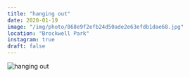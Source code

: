 ```yaml
---
title: "hanging out"
date: 2020-01-19
image: "/img/photo/868e9f2efb24d50ade2e63efdb1dae68.jpg"
location: "Brockwell Park"
instagram: true
draft: false
---
```


![hanging out](/img/photo/868e9f2efb24d50ade2e63efdb1dae68.jpg)
